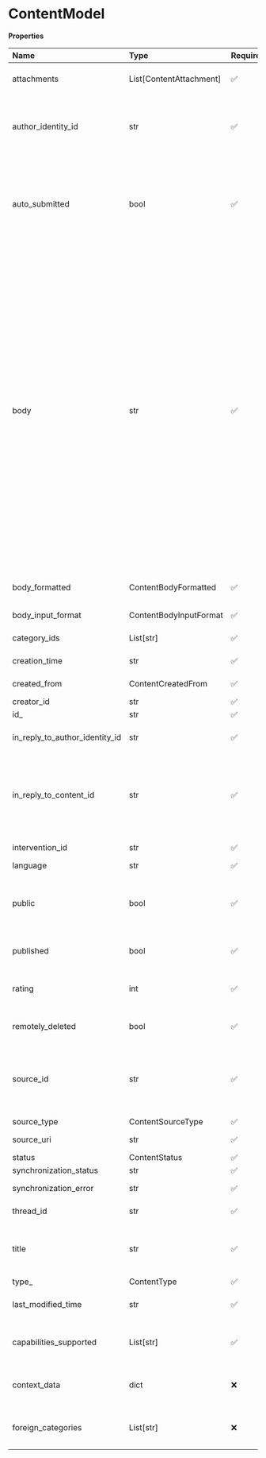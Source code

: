 # ContentModel

**Properties**

| Name                           | Type                    | Required | Description                                                                                                                                                                                                                                                                                                                                                                                                                                                                                                                                                                                                                                                                                            |
| :----------------------------- | :---------------------- | :------- | :----------------------------------------------------------------------------------------------------------------------------------------------------------------------------------------------------------------------------------------------------------------------------------------------------------------------------------------------------------------------------------------------------------------------------------------------------------------------------------------------------------------------------------------------------------------------------------------------------------------------------------------------------------------------------------------------------- |
| attachments                    | List[ContentAttachment] | ✅       | An array containing the attachments that are attached to the content.                                                                                                                                                                                                                                                                                                                                                                                                                                                                                                                                                                                                                                  |
| author_identity_id             | str                     | ✅       | Identity identifier of the author of content. Not mandatory on creation, by default it uses the token's user first identity on channel.                                                                                                                                                                                                                                                                                                                                                                                                                                                                                                                                                                |
| auto_submitted                 | bool                    | ✅       | Auto submitted content: - won't reopen tasks or interventions - can be used to send automatic messages like asking an user to follow on twitter, sending a survey, etc, - doesn't get included in statistics                                                                                                                                                                                                                                                                                                                                                                                                                                                                                           |
| body                           | str                     | ✅       | The content's body. On creation this field is mandatory except for WhatsApp content using templates. The following are the max length restrictions for the different channels supported. Channel and max length _ Apple Messages For Business (max length 10000) _ Email (max length 262144) _ RingCX Digital Messaging (max length 1024) _ Facebook (max length 8000) _ GoogleBusinessMessages (max length 3000) _ Google My Business (max length 4000) _ Instagram (max length 950) _ Instagram Messaging (max length 1000) _ LinkedIn (max length 3000) _ Messenger (max length 2000) _ Twitter (max length 280) _ Viber (max length 7000) _ WhatsApp (max length 3800) _ Youtube (max length 8000) |
| body_formatted                 | ContentBodyFormatted    | ✅       | Text and HTML formatted versions of the content body.                                                                                                                                                                                                                                                                                                                                                                                                                                                                                                                                                                                                                                                  |
| body_input_format              | ContentBodyInputFormat  | ✅       | Values can be Text or Html.                                                                                                                                                                                                                                                                                                                                                                                                                                                                                                                                                                                                                                                                            |
| category_ids                   | List[str]               | ✅       | List of the category identifiers of the content.                                                                                                                                                                                                                                                                                                                                                                                                                                                                                                                                                                                                                                                       |
| creation_time                  | str                     | ✅       | Creation time of the resource.                                                                                                                                                                                                                                                                                                                                                                                                                                                                                                                                                                                                                                                                         |
| created_from                   | ContentCreatedFrom      | ✅       | Created from of the content.                                                                                                                                                                                                                                                                                                                                                                                                                                                                                                                                                                                                                                                                           |
| creator_id                     | str                     | ✅       | RC user id of the creator                                                                                                                                                                                                                                                                                                                                                                                                                                                                                                                                                                                                                                                                              |
| id\_                           | str                     | ✅       | Identifier of the content.                                                                                                                                                                                                                                                                                                                                                                                                                                                                                                                                                                                                                                                                             |
| in_reply_to_author_identity_id | str                     | ✅       | The identity identifier of the content to which this content is a reply to.                                                                                                                                                                                                                                                                                                                                                                                                                                                                                                                                                                                                                            |
| in_reply_to_content_id         | str                     | ✅       | The content identifier to which this content is a reply to. On creation, if omitted, a new discussion will be created. If the channel does not support to initiate discussion this parameter is mandatory.                                                                                                                                                                                                                                                                                                                                                                                                                                                                                             |
| intervention_id                | str                     | ✅       | The intervention identifier of the content.                                                                                                                                                                                                                                                                                                                                                                                                                                                                                                                                                                                                                                                            |
| language                       | str                     | ✅       | Language of the content.                                                                                                                                                                                                                                                                                                                                                                                                                                                                                                                                                                                                                                                                               |
| public                         | bool                    | ✅       | True if the content is publicly visible on the remote channel (default). Private content is NOT supported on every channel.                                                                                                                                                                                                                                                                                                                                                                                                                                                                                                                                                                            |
| published                      | bool                    | ✅       | True if the content is published on the remote channel.                                                                                                                                                                                                                                                                                                                                                                                                                                                                                                                                                                                                                                                |
| rating                         | int                     | ✅       | Rating of the content. Present only if the content supports rating and rating is filled.                                                                                                                                                                                                                                                                                                                                                                                                                                                                                                                                                                                                               |
| remotely_deleted               | bool                    | ✅       | True if the content has been deleted on the remote channel.                                                                                                                                                                                                                                                                                                                                                                                                                                                                                                                                                                                                                                            |
| source_id                      | str                     | ✅       | Identifier of the channel. On creation if `inReplyToContentId` is specified, the channel will be determined from it. Otherwise, this parameter is mandatory.                                                                                                                                                                                                                                                                                                                                                                                                                                                                                                                                           |
| source_type                    | ContentSourceType       | ✅       | Type of the channel.                                                                                                                                                                                                                                                                                                                                                                                                                                                                                                                                                                                                                                                                                   |
| source_uri                     | str                     | ✅       | External Uri of the content channel.                                                                                                                                                                                                                                                                                                                                                                                                                                                                                                                                                                                                                                                                   |
| status                         | ContentStatus           | ✅       | Content status.                                                                                                                                                                                                                                                                                                                                                                                                                                                                                                                                                                                                                                                                                        |
| synchronization_status         | str                     | ✅       | Synchronization status.                                                                                                                                                                                                                                                                                                                                                                                                                                                                                                                                                                                                                                                                                |
| synchronization_error          | str                     | ✅       | Synchronization error details.                                                                                                                                                                                                                                                                                                                                                                                                                                                                                                                                                                                                                                                                         |
| thread_id                      | str                     | ✅       | Content thread identifier of the content.                                                                                                                                                                                                                                                                                                                                                                                                                                                                                                                                                                                                                                                              |
| title                          | str                     | ✅       | Applicable to Email channels only. The subject of the email. This field is mandatory when initiating a discussion.                                                                                                                                                                                                                                                                                                                                                                                                                                                                                                                                                                                     |
| type\_                         | ContentType             | ✅       | Type of the content.                                                                                                                                                                                                                                                                                                                                                                                                                                                                                                                                                                                                                                                                                   |
| last_modified_time             | str                     | ✅       | The time when the last modification was completed.                                                                                                                                                                                                                                                                                                                                                                                                                                                                                                                                                                                                                                                     |
| capabilities_supported         | List[str]               | ✅       | Types of structured messages that can be used to reply to this type of message.                                                                                                                                                                                                                                                                                                                                                                                                                                                                                                                                                                                                                        |
| context_data                   | dict                    | ❌       | Additional data of the content. The contextData hash keys are the custom fields keys.                                                                                                                                                                                                                                                                                                                                                                                                                                                                                                                                                                                                                  |
| foreign_categories             | List[str]               | ❌       | External categories of the content. Present only if the content has foreignCategories.                                                                                                                                                                                                                                                                                                                                                                                                                                                                                                                                                                                                                 |

<!-- This file was generated by liblab | https://liblab.com/ -->
